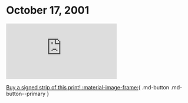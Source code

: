 # October 17, 2001

![](https://www.achewood.com/comic.php?date=10172001)

[Buy a signed strip of this print! :material-image-frame:](https://achewood-holiday-pop-up.myshopify.com/products/strip#10172001){ .md-button .md-button--primary }
